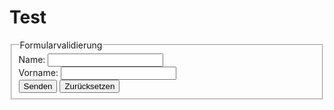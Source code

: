 # Test
<!DOCTYPE html>
<html>
<head>
    <meta charset="utf-8" />
    <title></title>
    <link href="FormValidation.css" type="text/css" rel="stylesheet" />
</head>
<body>
    <form name="kontaktFormular" action="test.html">
        <fieldset>
            <legend>Formularvalidierung</legend>
            <section>
                <label for="nameTextInput">Name:</label>
                <input name="nameTextInput" type="text" />
            </section>
            <section>
                <label for="vornameTextInput">Vorname:</label>
                <input name="vornameTextInput" type="text" />
            </section>
            <section>
                <label></label>
                <input type="submit" value="Senden" />
                <input type="reset" value="Zurücksetzen" />
            </section>
            <section>
                <span id="fehlermeldung"></span>
            </section>
        </fieldset>
    </form>
</body>
</html>
